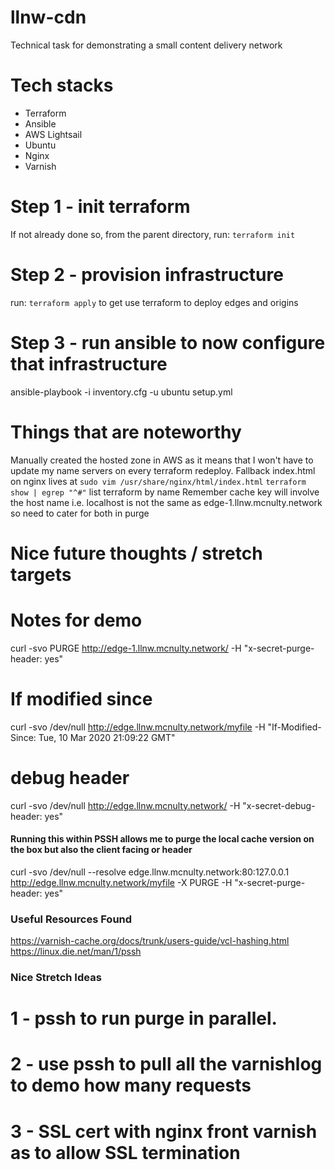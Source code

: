 # llnw-cdn
Technical task for demonstrating a small content delivery network

# Tech stacks
- Terraform
- Ansible
- AWS Lightsail
- Ubuntu
- Nginx
- Varnish

# Step 1 - init terraform
If not already done so, from the parent directory, run: `terraform init`

# Step 2 - provision infrastructure
run: `terraform apply` to get use terraform to deploy edges and origins

# Step 3 - run ansible to now configure that infrastructure
ansible-playbook -i inventory.cfg -u ubuntu setup.yml

# Things that are noteworthy
Manually created the hosted zone in AWS as it means that I won't have to update my name servers on every terraform redeploy.
Fallback index.html on nginx lives at `sudo vim /usr/share/nginx/html/index.html`
`terraform show | egrep "^#"` list terraform by name
Remember cache key will involve the host name i.e. localhost is not the same as edge-1.llnw.mcnulty.network so need to cater for both in purge

# Nice future thoughts / stretch targets



# Notes for demo
curl -svo PURGE http://edge-1.llnw.mcnulty.network/ -H "x-secret-purge-header: yes"

# If modified since
curl -svo /dev/null http://edge.llnw.mcnulty.network/myfile -H "If-Modified-Since: Tue, 10 Mar 2020 21:09:22 GMT"

# debug header
curl -svo /dev/null http://edge.llnw.mcnulty.network/ -H "x-secret-debug-header: yes"


#### Running this within PSSH allows me to purge the local cache version on the box but also the client facing or header
curl -svo /dev/null --resolve edge.llnw.mcnulty.network:80:127.0.0.1 http://edge.llnw.mcnulty.network/myfile -X PURGE -H "x-secret-purge-header: yes"


### Useful Resources Found ###
https://varnish-cache.org/docs/trunk/users-guide/vcl-hashing.html
https://linux.die.net/man/1/pssh



### Nice Stretch Ideas
# 1 - pssh to run purge in parallel.
# 2 - use pssh to pull all the varnishlog to demo how many requests
# 3 - SSL cert with nginx front varnish as to allow SSL termination
